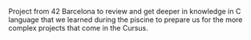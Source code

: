 Project from 42 Barcelona to review and get deeper in knowledge in C language that we learned during the piscine to prepare us for the more complex projects that come in the Cursus.
